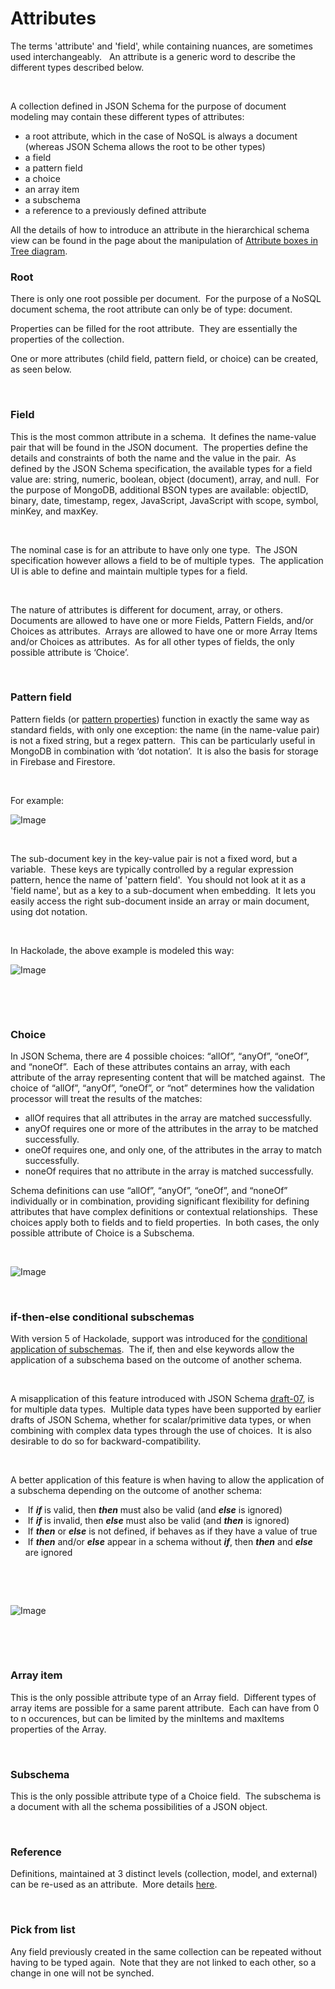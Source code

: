 # Attributes

The terms 'attribute' and 'field', while containing nuances, are sometimes used interchangeably. &nbsp; An attribute is a generic word to describe the different types described below. &nbsp;

&nbsp;

A collection defined in JSON Schema for the purpose of document modeling may contain these different types of attributes:&nbsp;

* a root attribute, which in the case of NoSQL is always a document (whereas JSON Schema allows the root to be other types)
* a field
* a pattern field
* a choice
* an array item
* a subschema
* a reference to a previously defined attribute

All the details of how to introduce an attribute in the hierarchical schema view can be found in the page about the manipulation of [Attribute boxes in Tree diagram](<Attributeboxesinhierarchicalsche.md>).

### Root

There is only one root possible per document.&nbsp; For the purpose of a NoSQL document schema, the root attribute can only be of type: document. &nbsp;

Properties can be filled for the root attribute.&nbsp; They are essentially the properties of the collection.

One or more attributes (child field, pattern field, or choice) can be created, as seen below.

&nbsp;

### Field

This is the most common attribute in a schema.&nbsp; It defines the name-value pair that will be found in the JSON document.&nbsp; The properties define the details and constraints of both the name and the value in the pair.&nbsp; As defined by the JSON Schema specification, the available types for a field value are: string, numeric, boolean, object (document), array, and null.&nbsp; For the purpose of MongoDB, additional BSON types are available: objectID, binary, date, timestamp, regex, JavaScript, JavaScript with scope, symbol, minKey, and maxKey. &nbsp;

&nbsp;

The nominal case is for an attribute to have only one type.&nbsp; The JSON specification however allows a field to be of multiple types.&nbsp; The application UI is able to define and maintain multiple types for a field.

&nbsp;

The nature of attributes is different for document, array, or others.&nbsp; Documents are allowed to have one or more Fields, Pattern Fields, and/or Choices as attributes.&nbsp; Arrays are allowed to have one or more Array Items and/or Choices as attributes.&nbsp; As for all other types of fields, the only possible attribute is ‘Choice’.

&nbsp;

### Pattern field

Pattern fields (or [pattern properties](<http://json-schema.org/latest/json-schema-validation.html#rfc.section.6.5.5> "target=\"\_blank\"")) function in exactly the same way as standard fields, with only one exception: the name (in the name-value pair) is not a fixed string, but a regex pattern.&nbsp; This can be particularly useful in MongoDB in combination with ‘dot notation’.&nbsp; It is also the basis for storage in Firebase and Firestore.

&nbsp;

For example:

![Image](<lib/patternExample%20and%20ERD.png>)

&nbsp;

The sub-document key in the key-value pair is not a fixed word, but a variable.&nbsp; These keys are typically controlled by a regular expression pattern, hence the name of 'pattern field'.&nbsp; You should not look at it as a 'field name', but as a key to a sub-document when embedding.  It lets you easily access the right sub-document inside an array or main document, using dot notation. &nbsp;

&nbsp;

In Hackolade, the above example is modeled this way:

![Image](<lib/patternExample%20tree.png>)

&nbsp;

&nbsp;

### Choice

In JSON Schema, there are 4 possible choices: “allOf”, “anyOf”, “oneOf”, and “noneOf”.&nbsp; Each of these attributes contains an array, with each attribute of the array representing content that will be matched against.&nbsp; The choice of “allOf”, “anyOf”, “oneOf”, or “not” determines how the validation processor will treat the results of the matches:&nbsp;

* allOf requires that all attributes in the array are matched successfully.
* anyOf requires one or more of the attributes in the array to be matched successfully.
* oneOf requires one, and only one, of the attributes in the array to match successfully.
* noneOf requires that no attribute in the array is matched successfully.

Schema definitions can use “allOf”, “anyOf”, “oneOf”, and “noneOf” individually or in combination, providing significant flexibility for defining attributes that have complex definitions or contextual relationships.&nbsp; These choices apply both to fields and to field properties.&nbsp; In both cases, the only possible attribute of Choice is a Subschema.

&nbsp;

![Image](<lib/JSON%20Schema%20choices.png>)

&nbsp;

### if-then-else conditional subschemas

With version 5 of Hackolade, support was introduced for the [conditional application of subschemas](<https://json-schema.org/understanding-json-schema/reference/conditionals.html> "target=\"\_blank\"").&nbsp; The if, then and else keywords allow the application of a subschema based on the outcome of another schema.

&nbsp;

A misapplication of this feature introduced with JSON Schema [draft-07](<https://json-schema.org/specification-links.html#draft-7> "target=\"\_blank\""), is for multiple data types.&nbsp; Multiple data types have been supported by earlier drafts of JSON Schema, whether for scalar/primitive data types, or when combining with complex data types through the use of choices.&nbsp; It is also desirable to do so for backward-compatibility.

&nbsp;

A better application of this feature is when having to allow the application of a subschema depending on the outcome of another schema:

* &nbsp;If ***if*** is valid, then ***then*** must also be valid (and ***else*** is ignored)&nbsp;
* &nbsp;If ***if*** is invalid, then ***else*** must also be valid (and ***then*** is ignored)
* &nbsp;If ***then*** or ***else*** is not defined, if behaves as if they have a value of true
* &nbsp;If ***then*** and/or ***else*** appear in a schema without ***if***, then ***then*** and ***else*** are ignored

&nbsp;

&nbsp;

![Image](<lib/JSON%20Schema%20conditional.png>)

&nbsp;

&nbsp;

### Array item

This is the only possible attribute type of an Array field.&nbsp; Different types of array items are possible for a same parent attribute.&nbsp; Each can have from 0 to n occurences, but can be limited by the minItems and maxItems properties of the Array.

&nbsp;

### Subschema

This is the only possible attribute type of a Choice field.&nbsp; The subschema is a document with all the schema possibilities of a JSON object. &nbsp;

&nbsp;

### Reference

Definitions, maintained at 3 distinct levels (collection, model, and external) can be re-used as an attribute.&nbsp; More details [here](<Reusableobjectsdefinitions.md>).

&nbsp;

### Pick from list

Any field previously created in the same collection can be repeated without having to be typed again.&nbsp; Note that they are not linked to each other, so a change in one will not be synched.


